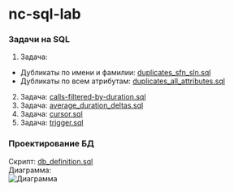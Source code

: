 # nc-sql-lab
### Задачи на SQL
1. Задача: <br>
+ Дубликаты по имени и фамилии: [duplicates_sfn_sln.sql](https://github.com/ivanxc/nc-sql-lab/blob/main/duplicates_sfn_sln.sql)
+ Дубликаты по всем атрибутам: [duplicates_all_attributes.sql](https://github.com/ivanxc/nc-sql-lab/blob/main/duplicates_all_attributes.sql)
2. Задача: [calls-filtered-by-duration.sql](https://github.com/ivanxc/nc-sql-lab/blob/main/calls-filtered-by-duration.sql)
3. Задача: [average_duration_deltas.sql](https://github.com/ivanxc/nc-sql-lab/blob/main/average_duration_deltas.sql)
4. Задача: [cursor.sql](https://github.com/ivanxc/nc-sql-lab/blob/main/cursor.sql)
5. Задача: [trigger.sql](https://github.com/ivanxc/nc-sql-lab/blob/main/trigger.sql)

### Проектирование БД
Скрипт: [db_definition.sql](https://github.com/ivanxc/nc-sql-lab/blob/main/db_definition.sql)
<br/>
Диаграмма: <br/>
![Диаграмма](https://i.ibb.co/sbJm53f/diagram.png)
